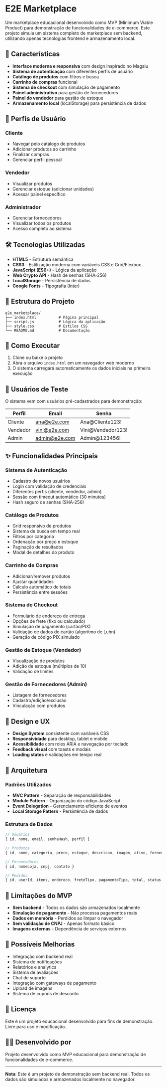 # E2E Marketplace

Um marketplace educacional desenvolvido como MVP (Minimum Viable Product) para demonstração de funcionalidades de e-commerce. Este projeto simula um sistema completo de marketplace sem backend, utilizando apenas tecnologias frontend e armazenamento local.

## 🚀 Características

- **Interface moderna e responsiva** com design inspirado no Magalu
- **Sistema de autenticação** com diferentes perfis de usuário
- **Catálogo de produtos** com filtros e busca
- **Carrinho de compras** funcional
- **Sistema de checkout** com simulação de pagamento
- **Painel administrativo** para gestão de fornecedores
- **Painel do vendedor** para gestão de estoque
- **Armazenamento local** (localStorage) para persistência de dados

## 👥 Perfis de Usuário

### Cliente
- Navegar pelo catálogo de produtos
- Adicionar produtos ao carrinho
- Finalizar compras
- Gerenciar perfil pessoal

### Vendedor
- Visualizar produtos
- Gerenciar estoque (adicionar unidades)
- Acessar painel específico

### Administrador
- Gerenciar fornecedores
- Visualizar todos os produtos
- Acesso completo ao sistema

## 🛠️ Tecnologias Utilizadas

- **HTML5** - Estrutura semântica
- **CSS3** - Estilização moderna com variáveis CSS e Grid/Flexbox
- **JavaScript (ES6+)** - Lógica da aplicação
- **Web Crypto API** - Hash de senhas (SHA-256)
- **LocalStorage** - Persistência de dados
- **Google Fonts** - Tipografia (Inter)

## 📁 Estrutura do Projeto

```
e2e_marketplace/
├── index.html          # Página principal
├── script.js           # Lógica da aplicação
├── style.css           # Estilos CSS
└── README.md           # Documentação
```

## 🚀 Como Executar

1. Clone ou baixe o projeto
2. Abra o arquivo `index.html` em um navegador web moderno
3. O sistema carregará automaticamente os dados iniciais na primeira execução

## 🔐 Usuários de Teste

O sistema vem com usuários pré-cadastrados para demonstração:

| Perfil | Email | Senha |
|--------|-------|-------|
| Cliente | ana@e2e.com | Ana@Cliente123! |
| Vendedor | vini@e2e.com | Vini@Vendedor123! |
| Admin | admin@e2e.com | Admin@123456! |

## ✨ Funcionalidades Principais

### Sistema de Autenticação
- Cadastro de novos usuários
- Login com validação de credenciais
- Diferentes perfis (cliente, vendedor, admin)
- Sessão com timeout automático (30 minutos)
- Hash seguro de senhas (SHA-256)

### Catálogo de Produtos
- Grid responsivo de produtos
- Sistema de busca em tempo real
- Filtros por categoria
- Ordenação por preço e estoque
- Paginação de resultados
- Modal de detalhes do produto

### Carrinho de Compras
- Adicionar/remover produtos
- Ajustar quantidades
- Cálculo automático de totais
- Persistência entre sessões

### Sistema de Checkout
- Formulário de endereço de entrega
- Opções de frete (fixo ou calculado)
- Simulação de pagamento (cartão/PIX)
- Validação de dados do cartão (algoritmo de Luhn)
- Geração de código PIX simulado

### Gestão de Estoque (Vendedor)
- Visualização de produtos
- Adição de estoque (múltiplos de 10)
- Validação de limites

### Gestão de Fornecedores (Admin)
- Listagem de fornecedores
- Cadastro/edição/exclusão
- Vinculação com produtos

## 🎨 Design e UX

- **Design System** consistente com variáveis CSS
- **Responsividade** para desktop, tablet e mobile
- **Acessibilidade** com roles ARIA e navegação por teclado
- **Feedback visual** com toasts e modais
- **Loading states** e validações em tempo real

## 🔧 Arquitetura

### Padrões Utilizados
- **MVC Pattern** - Separação de responsabilidades
- **Module Pattern** - Organização do código JavaScript
- **Event Delegation** - Gerenciamento eficiente de eventos
- **Local Storage Pattern** - Persistência de dados

### Estrutura de Dados
```javascript
// Usuários
{ id, nome, email, senhaHash, perfil }

// Produtos
{ id, nome, categoria, preco, estoque, descricao, imagem, ativo, fornecedorId }

// Fornecedores
{ id, nomeLoja, cnpj, contato }

// Pedidos
{ id, userId, itens, endereco, freteTipo, pagamentoTipo, total, status, criadoEm }
```

## 🚧 Limitações do MVP

- **Sem backend** - Todos os dados são armazenados localmente
- **Simulação de pagamento** - Não processa pagamentos reais
- **Dados em memória** - Perdidos ao limpar o navegador
- **Sem validação de CNPJ** - Apenas formato básico
- **Imagens externas** - Dependência de serviços externos

## 🔮 Possíveis Melhorias

- Integração com backend real
- Sistema de notificações
- Relatórios e analytics
- Sistema de avaliações
- Chat de suporte
- Integração com gateways de pagamento
- Upload de imagens
- Sistema de cupons de desconto

## 📝 Licença

Este é um projeto educacional desenvolvido para fins de demonstração. Livre para uso e modificação.

## 👨‍💻 Desenvolvido por

Projeto desenvolvido como MVP educacional para demonstração de funcionalidades de e-commerce.

---

**Nota**: Este é um projeto de demonstração sem backend real. Todos os dados são simulados e armazenados localmente no navegador.

